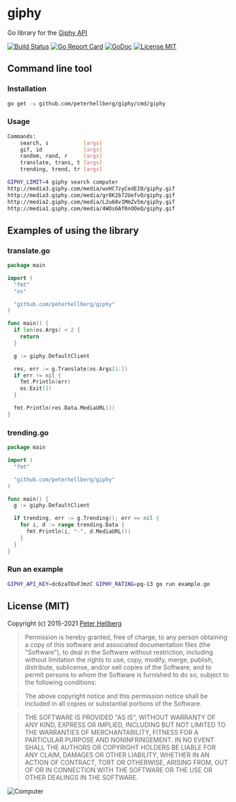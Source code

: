 giphy
=====

Go library for the [Giphy API](https://github.com/Giphy/GiphyAPI)

[![Build Status](https://travis-ci.org/peterhellberg/giphy.svg?branch=master)](https://travis-ci.org/peterhellberg/giphy)
[![Go Report Card](https://goreportcard.com/badge/github.com/peterhellberg/giphy)](https://goreportcard.com/report/github.com/peterhellberg/giphy)
[![GoDoc](https://img.shields.io/badge/godoc-reference-blue.svg?style=flat)](https://godoc.org/github.com/peterhellberg/giphy)
[![License MIT](https://img.shields.io/badge/license-MIT-lightgrey.svg?style=flat)](https://github.com/peterhellberg/giphy#license-mit)

## Command line tool

### Installation

```bash
go get -u github.com/peterhellberg/giphy/cmd/giphy
```

### Usage


```bash
Commands:
	search, s           [args]
	gif, id             [args]
	random, rand, r     [args]
	translate, trans, t [args]
	trending, trend, tr [args]
```

```bash
GIPHY_LIMIT=4 giphy search computer
http://media3.giphy.com/media/wvHC7zyCedEI0/giphy.gif
http://media3.giphy.com/media/gr8K2b72UefvO/giphy.gif
http://media2.giphy.com/media/L2u68v1MmZv5m/giphy.gif
http://media1.giphy.com/media/4WOs6Af0nOOeQ/giphy.gif
```

## Examples of using the library

### translate.go

```go
package main

import (
  "fmt"
  "os"

  "github.com/peterhellberg/giphy"
)

func main() {
  if len(os.Args) < 2 {
    return
  }

  g := giphy.DefaultClient

  res, err := g.Translate(os.Args[1:])
  if err != nil {
    fmt.Println(err)
    os.Exit(1)
  }

  fmt.Println(res.Data.MediaURL())
}

```

### trending.go

```go
package main

import (
  "fmt"

  "github.com/peterhellberg/giphy"
)

func main() {
  g := giphy.DefaultClient

  if trending, err := g.Trending(); err == nil {
    for i, d := range trending.Data {
      fmt.Println(i, "-", d.MediaURL())
    }
  }
}
```

### Run an example

```bash
GIPHY_API_KEY=dc6zaTOxFJmzC GIPHY_RATING=pg-13 go run example.go
```

## License (MIT)

Copyright (c) 2015-2021 [Peter Hellberg](https://c7.se)

> Permission is hereby granted, free of charge, to any person obtaining
> a copy of this software and associated documentation files (the
> "Software"), to deal in the Software without restriction, including
> without limitation the rights to use, copy, modify, merge, publish,
> distribute, sublicense, and/or sell copies of the Software, and to
> permit persons to whom the Software is furnished to do so, subject to
> the following conditions:

> The above copyright notice and this permission notice shall be
> included in all copies or substantial portions of the Software.

> THE SOFTWARE IS PROVIDED "AS IS", WITHOUT WARRANTY OF ANY KIND,
> EXPRESS OR IMPLIED, INCLUDING BUT NOT LIMITED TO THE WARRANTIES OF
> MERCHANTABILITY, FITNESS FOR A PARTICULAR PURPOSE AND
> NONINFRINGEMENT. IN NO EVENT SHALL THE AUTHORS OR COPYRIGHT HOLDERS BE
> LIABLE FOR ANY CLAIM, DAMAGES OR OTHER LIABILITY, WHETHER IN AN ACTION
> OF CONTRACT, TORT OR OTHERWISE, ARISING FROM, OUT OF OR IN CONNECTION
> WITH THE SOFTWARE OR THE USE OR OTHER DEALINGS IN THE SOFTWARE.

![Computer](http://media.giphy.com/media/MzX5hCfR5nP20/giphy.gif)
